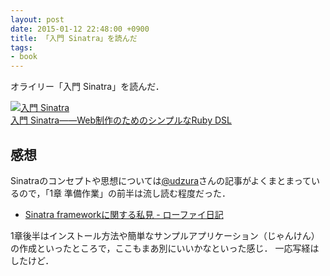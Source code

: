 ```yaml
---
layout: post
date: 2015-01-12 22:48:00 +0900
title: 「入門 Sinatra」を読んだ
tags:
- book
---
```

オライリー「入門 Sinatra」を読んだ．

[![入門 Sinatra](http://www.oreilly.co.jp/books/images/picture_large978-4-87311-559-7.jpeg)  
入門 Sinatra――Web制作のためのシンプルなRuby DSL](http://www.oreilly.co.jp/books/9784873115597/)

## 感想

Sinatraのコンセプトや思想については[@udzura](https://twitter.com/udzura)さんの記事がよくまとまっているので，「1章 準備作業」の前半は流し読む程度だった．

- [Sinatra frameworkに関する私見 - ローファイ日記](http://udzura.hatenablog.jp/entry/2014/07/19/115433)

1章後半はインストール方法や簡単なサンプルアプリケーション（じゃんけん）の作成といったところで，ここもまあ別にいいかなといった感じ．
一応写経はしたけど．


